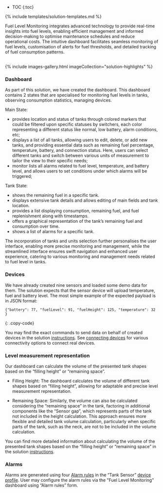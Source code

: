 * TOC
{:toc}

{% include templates/solution-templates.md %}

Fuel Level Monitoring integrates advanced technology to provide real-time insights into fuel levels, enabling efficient management and informed decision-making to optimise maintenance schedules and reduce operational costs. 
The intuitive dashboard facilitates seamless monitoring of fuel levels, customisation of alerts for fuel thresholds, and detailed tracking of fuel consumption patterns.

<br>
{% include images-gallery.html imageCollection="solution-highlights" %}

### Dashboard

As part of this solution, we have created the dashboard. This dashboard contains 2 states that are specialised for monitoring fuel levels in tanks, observing consumption statistics, managing devices.

Main State:
 - provides location and status of tanks through colored markers that could be filtered upon specific statuses by switchers, each color representing a different status like normal, low battery, alarm conditions, etc;
 - displays a list of all tanks, allowing users to edit, delete, or add new tanks, and providing essential data such as remaining fuel percentage, temperature, battery, and connection status. Here, users can select different tanks and switch between various units of measurement to tailor the view to their specific needs;
 - monitor lists all alarms related to fuel level, temperature, and battery level, and allows users to set conditions under which alarms will be triggered;

Tank State:
 - shows the remaining fuel in a specific tank.
 - displays extensive tank details and allows editing of main fields and tank location.
 - provides a list displaying consumption, remaining fuel, and fuel replenishment along with timestamps.
 - offers a graphical representation of the tank’s remaining fuel and consumption over time.
 - shows a list of alarms for a specific tank.

The incorporation of tanks and units selection further personalises the user interface, enabling more precise monitoring and management, while the streamlined interface ensures swift navigation and enhanced user experience, catering to various monitoring and management needs related to fuel level in tanks.

### Devices

We have already created nine sensors and loaded some demo data for them. The solution expects that the sensor device will upload temperature, fuel and battery level. The most simple example of the expected payload is in JSON format:

```text
{"battery": 77, "fuelLevel": 91, "fuelHeight": 125, "temperature": 32 }
```
{: .copy-code}

You may find the exact commands to send data on behalf of created devices in the solution [instructions](/docs/{{docsPrefix}}solution-templates/overview/#install-solution-template).
See [connecting devices](/docs/{{docsPrefix}}getting-started-guides/connectivity/) for various connectivity options to connect real devices.

### Level measurement representation

Our dashboard can calculate the volume of the presented tank shapes based on the “filling height” or “remaining space”.

 - Filling Height:
The dashboard calculates the volume of different tank shapes based on “filling height”, allowing for adaptable and precise level measurement representation.

 - Remaining Space:
Similarly, the volume can also be calculated considering the “remaining space” in the tank, factoring in additional components like the “Sensor gap”, which represents parts of the tank not included in the height calculation. This approach ensures more flexible and detailed tank volume calculation, particularly when specific parts of the tank, such as the neck, are not to be included in the volume calculation.

You can find more detailed information about calculating the volume of the presented tank shapes based on the “filling height” or “remaining space” in the solution [instructions](/docs/{{docsPrefix}}solution-templates/overview/#install-solution-template).

### Alarms

Alarms are generated using four [Alarm rules](/docs/{{docsPrefix}}user-guide/device-profiles/#alarm-rules) in the “Tank Sensor” [device profile](/docs/{{docsPrefix}}user-guide/device-profiles/). User may configure the alarm rules via the "Fuel Level Monitoring" dashboard using “Alarm rules” form.